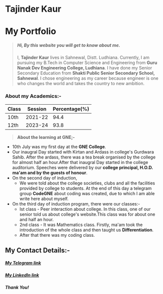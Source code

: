 # Tajinder Kaur
# My Portfolio 

> ##### Hi, By this website you will get to know about me.
>I, **Tajinder Kaur** lives in Sahnewal, Distt. Ludhiana. Currently, I am pursuing my B.Tech in Computer Science and Engineering from **Guru Nanak Dev Engineering College, Ludhiana**. I have done my Senior Secondary Education from **Shakti Public Senior Secondary School, Sahnewal**. I chose engineering as my career because engineer is one who changes the world and takes the country to new ambition.    

 

### About my Academics:-

| Class     | Session   | Percentage(%) |
|-----------|-----------|---------------|
| 10th      | 2021-22   | 94.4          |
| 12th      | 2023-24   | 93.8          |


> **About the learning at GNE;-**
 * 10th July was my first day at the **GNE College**.
  * Our inaugral Day started with Kirtan and Ardass in college's Gurdwara Sahib. After the ardass, there was a tea break organised by the college for almost half an hour.After that inaugral Day started in the college auditorium. Speeches were delivered by our **college principal, H.O.D. ma'am and by the guests of honour**.
 * On the second day of induction,
   * We were told about the college societies, clubs and all the facilities provided by college to students. At the end of this day a telegram group **CodeGNE** about coding was created, due to which I am able write here about myself. 
 * On the third day of induction program, there were our classes:-
    - Ist class - Peer interaction about college. In this class, one of our senior told us about college's website.This class was for about one and half an hour.
    - 2nd class - It was Mathematics class. Firstly, ma'am took the introduction of the whole class and then taught us **Differentiation**.
    - After that there was my coding class.

## My Contact Details:-
##### [My Telegram link](t.meTajinder_2449)
##### [My LinkedIn link](https://www.linkedin.com/in/tajinder-kaur-272823318)

##### **Thank You!** 
